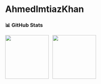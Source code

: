 ﻿# AhmedImtiazKhan
### 📊 GitHub Stats

<p align="left">
<img height="140em" src="https://github-readme-stats.vercel.app/api?username=AhmedImtiazKhan&count_private=true&show_icons=true&theme=tokyonight&hide=contribs,prs" align = "center"/>
&nbsp;
<img height="140em"src="https://github-readme-streak-stats.herokuapp.com/?user=AhmedImtiazKhan&&theme=tokyonight"  align = "center"/>
</p>

<br>
